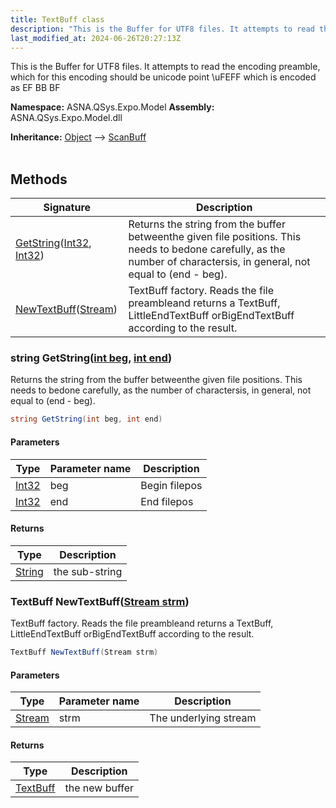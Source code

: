 ```yaml
---
title: TextBuff class
description: "This is the Buffer for UTF8 files. It attempts to read the encoding preamble, which for  this encoding should be unicode point \uFEFF which is  encode"
last_modified_at: 2024-06-26T20:27:13Z
---
```


This is the Buffer for UTF8 files.
It attempts to read the encoding preamble, which for 
this encoding should be unicode point \uFEFF which is 
encoded as EF BB BF

**Namespace:** ASNA.QSys.Expo.Model
**Assembly:** ASNA.QSys.Expo.Model.dll

**Inheritance:** [Object](https://docs.microsoft.com/en-us/dotnet/api/system.object) --> [ScanBuff](/reference/expo/qsys-expo-model/scan-buff.html)
<br>
<br>

## Methods

| Signature | Description |
| --- | --- |
| [GetString](#string-getstringint-beg-int-end)([Int32](https://docs.microsoft.com/en-us/dotnet/api/system.int32), [Int32](https://docs.microsoft.com/en-us/dotnet/api/system.int32)) | Returns the string from the buffer betweenthe given file positions.  This needs to bedone carefully, as the number of charactersis, in general, not equal to (end - beg).
| [NewTextBuff](#textbuff-newtextbuffstream-strm)([Stream](https://learn.microsoft.com/en-us/dotnet/api/system.io.stream?view=net-8.0)) | TextBuff factory.  Reads the file preambleand returns a TextBuff, LittleEndTextBuff orBigEndTextBuff according to the result.

### string GetString([int beg](https://learn.microsoft.com/en-us/dotnet/csharp/language-reference/builtin-types/integral-numeric-types), [int end](https://learn.microsoft.com/en-us/dotnet/csharp/language-reference/builtin-types/integral-numeric-types))

Returns the string from the buffer betweenthe given file positions.  This needs to bedone carefully, as the number of charactersis, in general, not equal to (end - beg).

```cs
string GetString(int beg, int end)
```

#### Parameters

| Type | Parameter name | Description
| --- | --- | ---
| [Int32](https://docs.microsoft.com/en-us/dotnet/api/system.int32) | beg | Begin filepos
| [Int32](https://docs.microsoft.com/en-us/dotnet/api/system.int32) | end | End filepos

#### Returns

| Type | Description
| --- | ---
| [String](https://docs.microsoft.com/en-us/dotnet/api/system.string) | the sub-string

### TextBuff NewTextBuff([Stream strm](https://learn.microsoft.com/en-us/dotnet/api/system.io.stream?view=net-8.0))

TextBuff factory.  Reads the file preambleand returns a TextBuff, LittleEndTextBuff orBigEndTextBuff according to the result.

```cs
TextBuff NewTextBuff(Stream strm)
```

#### Parameters

| Type | Parameter name | Description
| --- | --- | ---
| [Stream](https://learn.microsoft.com/en-us/dotnet/api/system.io.stream?view=net-8.0) | strm | The underlying stream

#### Returns

| Type | Description
| --- | ---
| [TextBuff](/reference/expo/qsys-expo-model/text-buff.html) | the new buffer
